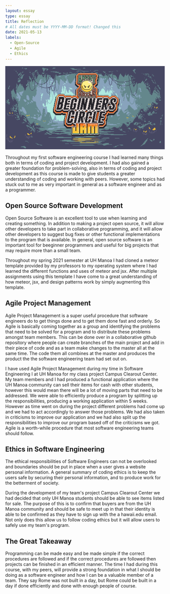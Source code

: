 ```yaml
---
layout: essay
type: essay
title: Reflection
# All dates must be YYYY-MM-DD format! Changed this
date: 2021-05-13
labels:
  - Open-Source
  - Agile
  - Ethics
---
```


<img class="ui medium right floated rounded image" src="../images/beginnersgamejam.png">

Throughout my first software engineering course I had learned many things both in terms of coding and project development. I had also gained a greater foundation for
problem-solving, also in terms of coding and project development as this course is made to give students a greater understanding of coding and working with peers. However,
some topics had stuck out to me as very important in general as a software engineer and as a programmer.

## Open Source Software Development
Open Source Software is an excellent tool to use when learning and creating something. In addition to making a project open source, it will allow other developers to take
part in collaborative programming, and it will allow other developers to suggest bug fixes or other functional implementations to the program that is available. In general,
open source software is an important tool for beeginner programmers and useful for big projects that may require more than a small team.

Throughout my spring 2021 semester at UH Manoa I had cloned a meteor template provided by my professors to my operating system where I had learned the different functions and 
uses of meteor and jsx. After multiple assignments using this template I have come to a great understanding of how meteor, jsx, and design patterns work by simply augmenting
this template. 

## Agile Project Management
Agile Project Management is a super useful procedure that software engineers do to get things done and to get them done fast and orderly. So Agile is basically coming together
as a group and identifying the problems that need to be solved for a program and to distribute these problems amongst team members. This can be done over in a collaborative 
github repository where people can create branches of the main project and add in their piece of code and as a team make changes to the master all at the same time. The code
them all combines at the master and produces the product the the software engineering team had set out on.

I have used Agile Project Management during my time in Software Engineering I at UH Manoa for my class project Campus Clearout Center. My team members and I had produced a
functional application where the UH Manoa community can sell their items for cash with other students, however this would mean there will be a lot of moving parts that need
to be addressed. We were able to efficiently produce a program by splitting up the responsibilities, producing a working application within 5 weeks. However as time went on
during the project different problems had come up and we had to act accordingly to answer those problems. We had also taken in criticisms to improve our application and we
had also split up the responsibilities to improve our program based off of the criticisms we got. Agile is a worth-while procedure that most software engineering teams should
follow.

## Ethics in Software Engineering
The ethical responsibilities of Software Engineers can not be overlooked and boundaries should be put in place when a user gives a website personal information. A general
summary of coding ethics is to keep the users safe by securing their personal information, and to produce work for the betterment of society.

During the development of my team's project Campus Clearout Center we had decided that only UH Manoa students should be able to see items listed for sale. The purpose of this
is to confirm that buyers are from the UH Manoa community and should be safe to meet up in that their identity is able to be confirmed as they have to sign up with the a
hawaii.edu email. Not only does this allow us to follow coding ethics but it will allow users to safely use my team's program.

## The Great Takeaway
Programming can be made easy and be made simple if the correct procedures are followed and if the correct procedures are followed then projects can be finished in an
efficient manner. The time I had during this course, with my peers, will provide a strong foundation in what I should be doing as a software engineer and how I can be
a valuable member of a team. They say Rome was not built in a day, but Rome could be built in a day if done efficiently and done with enough people of course.
